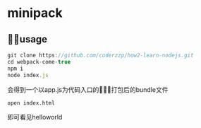 # minipack
## usage
```javascript
git clone https://github.com/coderzzp/how2-learn-nodejs.git
cd webpack-come-true
npm i 
node index.js
```
会得到一个以app.js为代码入口的打包后的bundle文件
```shell
open index.html
```
即可看见helloworld
